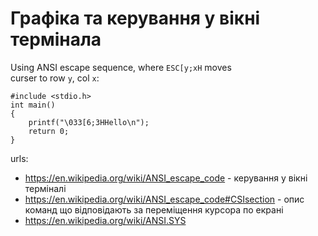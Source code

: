 # Графіка та керування у вікні термінала   

Using ANSI escape sequence, where `ESC[y;xH` moves  
curser to row `y`, col `x`:  
```
#include <stdio.h>
int main()
{
    printf("\033[6;3HHello\n");
    return 0;
}
```   
urls:   
- https://en.wikipedia.org/wiki/ANSI_escape_code - керування у вікні терміналі
- https://en.wikipedia.org/wiki/ANSI_escape_code#CSIsection - опис команд що відповідають за переміщення курсора по екрані
- https://en.wikipedia.org/wiki/ANSI.SYS
